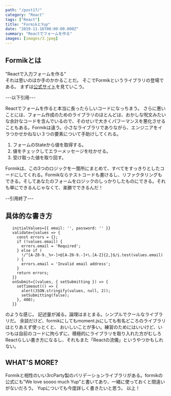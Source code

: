```yaml
---
path: "/post17/"
category: "React"
tags: ["React"]
title: "FormikとYup"
date: "2019-11-16T00:00:00.000Z"
summary: "Reactでフォームを作る"
images: [images/3.jpeg]
---
```


## Formikとは

"Reactで入力フォームを作る"  
それは思いのほか手のかかることだ。
そこでFormikというライブラリの登場である。
まずは[公式サイト](https://jaredpalmer.com/formik/docs/overview)を見ていこう。  

---以下引用---

Reactでフォームを作ると本当に長ったらしいコードになっちまう。
さらに悪いことには、フォーム作成のためのライブラリのほとんどは、おかしな呪文みたいな余計なコードを含んでいるので、そのせいで大きくパフーマンスを悪化させることもある。Formikは違う。小さなライブラリでありながら、エンジニアをイラつかせかねない３つの要素について手助けしてくれる。

1. フォームのStateから値を取得する。
2. 値をチェックしてエラーメッセージを吐かせる。
3. 受け取った値を取り回す。

Formikは、この3つのロジックを一箇所にまとめて、すべてをすっきりとしたコードにしてくれる。Formikならテストコードも書けるし、リファクタリングもできる。そしてあなたのフォームをロジックのしっかりしたものにできる。それも単にできるんじゃなくて、楽勝でできるんだ！

--引用終了---

## 具体的な書き方

```<Formik
   initialValues={{ email: '', password: '' }}
   validate={values => {
     const errors = {};
     if (!values.email) {
       errors.email = 'Required';
     } else if (
       !/^[A-Z0-9._%+-]+@[A-Z0-9.-]+\.[A-Z]{2,}$/i.test(values.email)
     ) {
       errors.email = 'Invalid email address';
     }
     return errors;
   }}
   onSubmit={(values, { setSubmitting }) => {
     setTimeout(() => {
       alert(JSON.stringify(values, null, 2));
       setSubmitting(false);
     }, 400);
   }}
```

のような感じ。
記述量が減る。論理はまとまる。シンプルでクールなライブラリだ。
余談だけど、formikにしてもmoment.jsにしても有名どころのライブラリはとりあえず使っとくと、
おいしいことが多い。練習のためにはいいけど、いつもは自前のコードに拘らずに、積極的にライブラリを取り入れた方がむしろReactらしい書き方になるし、それもまた「Reactの流儀」というやつかもしれない。

## WHAT'S MORE?

Formikと相性のいい3rcParty製のバリデーションライブラリがある。formikの公式にも"We love soooo much Yup"と書いてあり、一緒に使っておくと間違いがないだろう。
Yupについても今度詳しく書きたいと思う。
以上！
